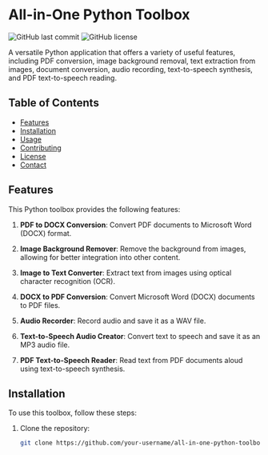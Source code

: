 # All-in-One Python Toolbox

![GitHub last commit](https://img.shields.io/github/last-commit/[RAJPUTRoCkStAr](https://github.com/RAJPUTRoCkStAr/ALL-In-One))
![GitHub license](https://img.shields.io/github/license/[RAJPUTRoCkStAr/all-in-one-python-toolbox](https://github.com/RAJPUTRoCkStAr/ALL-In-One))

A versatile Python application that offers a variety of useful features, including PDF conversion, image background removal, text extraction from images, document conversion, audio recording, text-to-speech synthesis, and PDF text-to-speech reading.

## Table of Contents

- [Features](#features)
- [Installation](#installation)
- [Usage](#usage)
- [Contributing](#contributing)
- [License](#license)
- [Contact](#contact)

## Features

This Python toolbox provides the following features:

1. **PDF to DOCX Conversion**: Convert PDF documents to Microsoft Word (DOCX) format.

2. **Image Background Remover**: Remove the background from images, allowing for better integration into other content.

3. **Image to Text Converter**: Extract text from images using optical character recognition (OCR).

4. **DOCX to PDF Conversion**: Convert Microsoft Word (DOCX) documents to PDF files.

5. **Audio Recorder**: Record audio and save it as a WAV file.

6. **Text-to-Speech Audio Creator**: Convert text to speech and save it as an MP3 audio file.

7. **PDF Text-to-Speech Reader**: Read text from PDF documents aloud using text-to-speech synthesis.

## Installation

To use this toolbox, follow these steps:

1. Clone the repository:

   ```bash
   git clone https://github.com/your-username/all-in-one-python-toolbox.git
